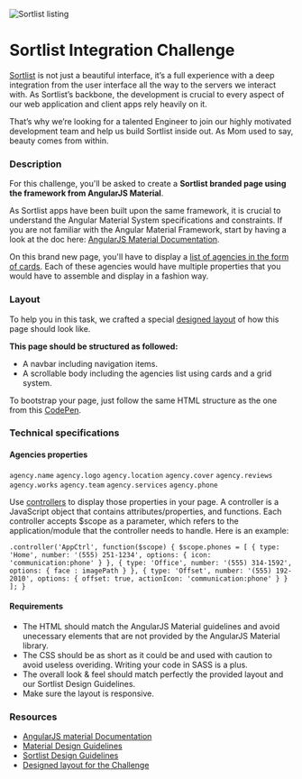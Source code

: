 ![Sortlist listing](https://i.ibb.co/MSycDT1/Capture-d-cran-2019-02-01-15-05-47.png)

# Sortlist Integration Challenge

[Sortlist](https://www.sortlist.com) is not just a beautiful interface, it’s a full experience with a deep integration from the user interface all the way to the servers we interact with. As Sortlist’s backbone, the development is crucial to every aspect of our web application and client apps rely heavily on it.

That’s why we’re looking for a talented Engineer to join our highly motivated development team and help us build Sortlist inside out. As Mom used to say, beauty comes from within.

### Description

For this challenge, you'll be asked to create a **Sortlist branded page using the framework from AngularJS Material**.

As Sortlist apps have been built upon the same framework, it is crucial to understand the Angular Material System specifications and constraints. If you are not familiar with the Angular Material Framework, start by having a look at the doc here: [AngularJS Material Documentation](https://material.angularjs.org/latest/getting-started).

On this brand new page, you'll have to display a [list of agencies in the form of cards](https://invis.io/GMQAPBAXC2H#/344421089_Public-Longtail). Each of these agencies would have multiple properties that you would have to assemble and display in a fashion way.

### Layout

To help you in this task, we crafted a special [designed layout](https://invis.io/GMQAPBAXC2H#/344421089_Public-Longtail) of how this page should look like.

**This page should be structured as followed:**
- A navbar including navigation items.
- A scrollable body including the agencies list using cards and a grid system.

To bootstrap your page, just follow the same HTML structure as the one from this [CodePen](https://codepen.io/team/AngularMaterial/pen/RrbXyW.).

### Technical specifications

#### Agencies properties

`agency.name` `agency.logo` `agency.location` `agency.cover` `agency.reviews` `agency.works` `agency.team` `agency.services` `agency.phone`

Use [controllers](https://docs.angularjs.org/guide/controller) to display those properties in your page. A controller is a JavaScript object that contains attributes/properties, and functions. Each controller accepts $scope as a parameter, which refers to the application/module that the controller needs to handle. Here is an example:

`
.controller('AppCtrl', function($scope) {
  $scope.phones = [
    {
      type: 'Home',
      number: '(555) 251-1234',
      options: {
        icon: 'communication:phone'
      }
    },
    {
      type: 'Office',
      number: '(555) 314-1592',
      options: {
        face : imagePath
      }
    },
    {
      type: 'Offset',
      number: '(555) 192-2010',
      options: {
        offset: true,
        actionIcon: 'communication:phone'
      }
    }
  ];
}
`

#### Requirements

- The HTML should match the AngularJS Material guidelines and avoid unecessary elements that are not provided by the AngularJS Material library.
- The CSS should be as short as it could be and used with caution to avoid useless overiding. Writing your code in SASS is a plus.
- The overall look & feel should match perfectly the provided layout and our Sortlist Design Guidelines.
- Make sure the layout is responsive.

### Resources

- [AngularJS material Documentation](https://material.angularjs.org/latest/getting-started)
- [Material Design Guidelines](https://material.io/design/)
- [Sortlist Design Guidelines](https://projects.invisionapp.com/boards/QC3A0ELUWN23S/)
- [Designed layout for the Challenge](https://invis.io/GMQAPBAXC2H#/344421089_Public-Longtail)
